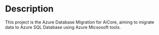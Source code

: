 # Description

This project is the Azure Database Migration for AiCore, aiming to migrate data to Azure SQL Database using Azure Micsosoft tools.
